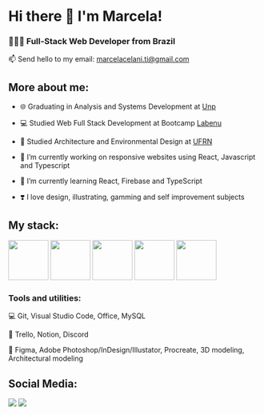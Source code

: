 # Hi there 👋 I'm Marcela!
<h3>🧑🏻‍💻 Full-Stack Web Developer from Brazil</h4> 

📫 Send hello to my email: marcelacelani.ti@gmail.com
  
## More about me:

<div display="block">
  
- 🌐 Graduating in Analysis and Systems Development at [Unp](https://www.unp.br/)

- 💻 Studied Web Full Stack Development at Bootcamp [Labenu](https://www.labenu.com.br/)

- 📐 Studied Architecture and Environmental Design at [UFRN](https://www.ufrn.br/)
  
- 🔭 I’m currently working on responsive websites using React, Javascript and Typescript
 
- 🌱 I’m currently learning React, Firebase and TypeScript
  
- ❣️ I love design, illustrating, gamming and self improvement subjects

  
## My stack:
  
<div display="inline">  
<img width="80px" src="https://cdn.jsdelivr.net/gh/devicons/devicon/icons/html5/html5-plain-wordmark.svg" />          
<img width="80px" src="https://cdn.jsdelivr.net/gh/devicons/devicon/icons/css3/css3-plain-wordmark.svg" />
<img width="80px" src="https://cdn.jsdelivr.net/gh/devicons/devicon/icons/javascript/javascript-plain.svg" />
<img width="80px" src="https://cdn.jsdelivr.net/gh/devicons/devicon/icons/react/react-original-wordmark.svg" />
<img width="80px" src="https://cdn.jsdelivr.net/gh/devicons/devicon/icons/typescript/typescript-original.svg" />
          
                    
          
### Tools and utilities:

💻 Git, Visual Studio Code, Office, MySQL

📝 Trello, Notion, Discord

🎨 Figma, Adobe Photoshop/InDesign/Illustator, Procreate, 3D modeling, Architectural modeling

## Social Media:

<div display="inline">
<a href="https://www.linkedin.com/in/marcelacelani/"><img src="https://img.shields.io/badge/linkedin-%230077B5.svg?style=for-the-badge&logo=linkedin&logoColor=white"></a>     <a href="https://www.instagram.com/marcela.celani/"><img src="https://img.shields.io/badge/Instagram-%23E4405F.svg?style=for-the-badge&logo=Instagram&logoColor=white"></a>
